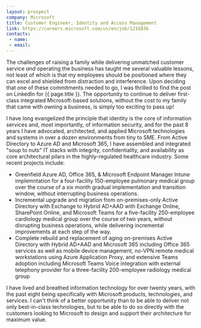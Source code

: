 ```yaml
---
layout: prospect
company: Microsoft
title: Customer Engineer, Identity and Access Management
link: https://careers.microsoft.com/us/en/job/1216836
contactx:
 - name: 
 - email: 
---
```


The challenges of raising a family while delivering unmatched customer service *and* operating the business has taught me several valuable lessons, not least of which is that my employees should be positioned where they can excel and shielded from distraction and interference. Upon deciding that one of these commitments needed to go, I was thrilled to find the post on LinkedIn for {{ page.title }}. The opportunity to continue to deliver first-class integrated Microsoft-based solutions, without the cost to my family that came with owning a business, is simply too exciting to pass up!

I have long evangelized the principle that identity is the core of information services and, most importantly, of information security, and for the past 8 years I have advocated, architected, and applied Microsoft technologies and systems in over a dozen environments from tiny to SME. From Active Directory to Azure AD and Microsoft 365, I have assembled and integrated "soup to nuts" IT stacks with integrity, confidentiality, and availability as core architectural pilars in the highly-regulated healthcare industry. Some recent projects include:
- Greenfield Azure AD, Office 365, & Microsoft Endpoint Manager Intune implemntation for a four-facility 150-employee pulmonary medical group over the course of a six month gradual implementation and transition window, without interrupting business operations.
- Incremental upgrade and migration from on-premises-only Active Directory with Exchange to Hybrid AD+AAD with Exchange Online, SharePoint Online, and Microsoft Teams for a five-facility 250-employee cardiology medical group over the course of two years, without disrupting business operations, while delivering incremental improvements at each step of the way.
- Complete rebuild and replacement of aging on-premises Active Directory with Hybrid AD+AAD and Microsoft 365 including Office 365 services as well as mobile device management, no-VPN remote medical workstations using Azure Application Proxy, and extensive Teams adoption including Microsoft Teams Voice integration with external telephony provider for a three-facility 200-employee radiology medical group

I have lived and breathed information technology for over twenty years, with the past eight being specifically with Microsoft products, technologies, and services. I can't think of a better opportunity than to be able to deliver not only best-in-class technologies, but to be able to do so directly with the customers looking to Microsoft to design and support their architecture for maximum value.
